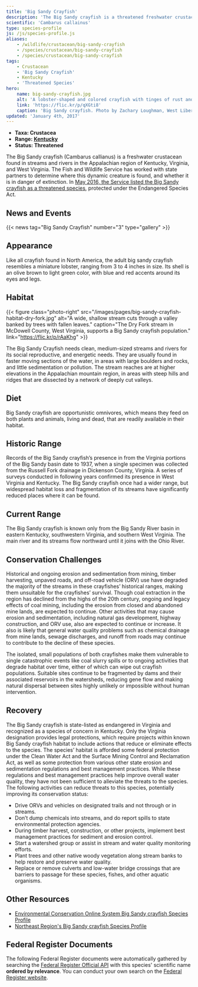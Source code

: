 ```yaml
---
title: 'Big Sandy Crayfish'
description: 'The Big Sandy crayfish is a threatened freshwater crustacean found in streams and rivers in the Appalachian region.'
scientific: 'Cambarus callainus'
type: species-profile
js: /js/species-profile.js
aliases:
    - /wildlife/crustacean/big-sandy-crayfish
    - /species/crustacean/big-sandy-crayfish
    - /species/crustacean/big-sandy-crayfish
tags:
    - Crustacean
    - 'Big Sandy Crayfish'
    - Kentucky
    - 'Threatened Species'
hero:
    name: big-sandy-crayfish.jpg
    alt: 'A lobster-shaped and colored crayfish with tinges of rust and blue.'
    link: 'https://flic.kr/p/qXGti8'
    caption: 'Big Sandy crayfish. Photo by Zachary Loughman, West Liberty University.'
updated: 'January 4th, 2017'
---
```


- **Taxa: Crustacea**
- **Range: [Kentucky](/kentucky)**
- **Status: Threatened**

The Big Sandy crayfish (Cambarus callianus) is a freshwater crustacean found in streams and rivers in the Appalachian region of Kentucky, Virginia, and West Virginia.  The Fish and Wildlife Service has worked with state partners to determine where this dynamic creature is found, and whether it is in danger of extinction.  In [May 2016, the Service listed the Big Sandy crayfish as a threatened species](/news/2016/04/endangered-species-act-protections-finalized-for-two-appalachian-crayfishes-in-kentucky-virginia-and-west-virginia/), protected under the Endangered Species Act.

## News and Events
{{< news tag="Big Sandy Crayfish" number="3" type="gallery" >}}

## Appearance

Like all crayfish found in North America, the adult big sandy crayfish resembles a miniature lobster, ranging from 3 to 4 inches in size. Its shell is an olive brown to light green color, with blue and red accents around its eyes and legs.

## Habitat

{{< figure class="photo-right" src="/images/pages/big-sandy-crayfish-habitat-dry-fork.jpg" alt="A wide, shallow stream cuts through a valley banked by trees with fallen leaves." caption="The Dry Fork stream in McDowell County, West Virginia, supports a Big Sandy crayfish population." link="https://flic.kr/p/rAaKhg" >}}

The Big Sandy Crayfish needs clean, medium-sized streams and rivers for its social reproductive, and energetic needs. They are usually found in faster moving sections of the water, in areas with large boulders and rocks, and little sedimentation or pollution. The stream reaches are at higher elevations in the Appalachian mountain region, in areas with steep hills and ridges that are dissected by a network of deeply cut valleys.

## Diet

Big Sandy crayfish are opportunistic omnivores, which means they feed on both plants and animals, living and dead, that are readily available in their habitat.

## Historic Range

Records of the Big Sandy crayfish’s presence in from the Virginia portions of the Big Sandy basin date to 1937, when a single specimen was collected from the Russell Fork drainage in Dickenson County, Virginia.  A series of surveys conducted in following years confirmed its presence in West Virginia and Kentucky. The Big Sandy crayfish once had a wider range, but widespread habitat loss and fragmentation of its streams have significantly reduced places where it can be found.

## Current Range

The Big Sandy crayfish is known only from the Big Sandy River basin in eastern Kentucky, southwestern Virginia, and southern West Virginia. The main river and its streams flow northward until it joins with the Ohio River.

## Conservation Challenges

​Historical and ongoing erosion and sedimentation from mining, timber harvesting, unpaved roads, and off-road vehicle (ORV) use have degraded the majority of the streams in these crayfishes’ historical ranges, making them unsuitable for the crayfishes’ survival. Though coal extraction in the region has declined from the highs of the 20th century, ongoing and legacy effects of coal mining, including the erosion from closed and abandoned mine lands, are expected to continue. Other activities that may cause erosion and sedimentation, including natural gas development, highway construction, and ORV use, also are expected to continue or increase. It also is likely that general water quality problems such as chemical drainage from mine lands, sewage discharges, and runoff from roads may continue to contribute to the decline of these species.

​The isolated, small populations of both crayfishes make them vulnerable to single catastrophic events like coal slurry spills or to ongoing activities that degrade habitat over time, either of which can wipe out crayfish populations. Suitable sites continue to be fragmented by dams and their associated reservoirs in the watersheds, reducing gene flow and making natural dispersal between sites highly unlikely or impossible without human intervention.

## Recovery

​The Big Sandy crayfish is state-listed as endangered in Virginia and recognized as a species of concern in Kentucky. Only the Virginia designation provides legal protections, which require projects within known Big Sandy crayfish habitat to include actions that reduce or eliminate effects to the species. The species’ habitat is afforded some federal protection under the Clean Water Act and the Surface Mining Control and Reclamation Act, as well as some protection from various other state erosion and sedimentation regulations and best management practices. While these regulations and best management practices help improve overall water quality, they have not been sufficient to alleviate the threats to the species. The following activities can reduce threats to this species, potentially improving its conservation status:

 - Drive ORVs and vehicles on designated trails and not through or in streams.
 - Don’t dump chemicals into streams, and do report spills to state environmental protection agencies.
 - During timber harvest, construction, or other projects, implement best management practices for sediment and erosion control.
 - Start a watershed group or assist in stream and water quality monitoring efforts.
 - Plant trees and other native woody vegetation along stream banks to help restore and preserve water quality.
 - Replace or remove culverts and low-water bridge crossings that are barriers to passage for these species, fishes, and other aquatic organisms.

## Other Resources

- [Environmental Conservation Online System Big Sandy crayfish Species Profile](https://ecos.fws.gov/ecp0/profile/speciesProfile.action?spcode=K03K)
- [Northeast Region's Big Sandy crayfish Species Profile](https://www.fws.gov/northeast/crayfish/)

## Federal Register Documents

The following Federal Register documents were automatically gathered by searching the [Federal Register Official API](https://www.federalregister.gov/blog/learn/developers) with this species' scientific name **ordered by relevance**. You can conduct your own search on the [Federal Register website](https://www.federalregister.gov/articles/search).
